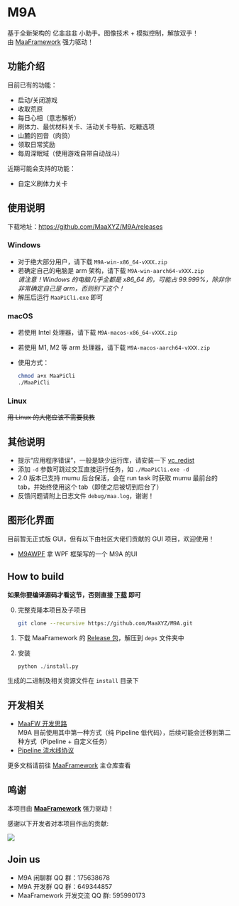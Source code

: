 # M9A

基于全新架构的 亿韭韭韭 小助手。图像技术 + 模拟控制，解放双手！  
由 [MaaFramework](https://github.com/MaaXYZ/MaaFramework) 强力驱动！

## 功能介绍

目前已有的功能：

- 启动/关闭游戏
- 收取荒原
- 每日心相（意志解析）
- 刷体力、最优材料关卡、活动关卡导航、吃糖选项
- 山麓的回音（肉鸽）
- 领取日常奖励
- 每周深眠域（使用游戏自带自动战斗）

近期可能会支持的功能：
- 自定义刷体力关卡

## 使用说明

下载地址：<https://github.com/MaaXYZ/M9A/releases>

### Windows

- 对于绝大部分用户，请下载 `M9A-win-x86_64-vXXX.zip`
- 若确定自己的电脑是 arm 架构，请下载 `M9A-win-aarch64-vXXX.zip`  
  _请注意！Windows 的电脑几乎全都是 x86_64 的，可能占 99.999%，除非你非常确定自己是 arm，否则别下这个！_
- 解压后运行 `MaaPiCli.exe` 即可

### macOS

- 若使用 Intel 处理器，请下载 `M9A-macos-x86_64-vXXX.zip`
- 若使用 M1, M2 等 arm 处理器，请下载 `M9A-macos-aarch64-vXXX.zip`
- 使用方式：

  ```bash
  chmod a+x MaaPiCli
  ./MaaPiCli
  ```

### Linux

~~用 Linux 的大佬应该不需要我教~~

## 其他说明

- 提示“应用程序错误”，一般是缺少运行库，请安装一下 [vc_redist](https://aka.ms/vs/17/release/vc_redist.x64.exe)
- 添加 `-d` 参数可跳过交互直接运行任务，如 `./MaaPiCli.exe -d`
- 2.0 版本已支持 mumu 后台保活，会在 run task 时获取 mumu 最前台的 tab，并始终使用这个 tab（即使之后被切到后台了）
- 反馈问题请附上日志文件 `debug/maa.log`，谢谢！

## 图形化界面

目前暂无正式版 GUI，但有以下由社区大佬们贡献的 GUI 项目，欢迎使用！

- [M9AWPF](https://github.com/MLAcookie/M9AWPF) 拿 WPF 框架写的一个 M9A 的UI

## How to build

**如果你要编译源码才看这节，否则直接 [下载](https://github.com/MaaXYZ/M9A/releases) 即可**

0. 完整克隆本项目及子项目

    ```bash
    git clone --recursive https://github.com/MaaXYZ/M9A.git
    ```

1. 下载 MaaFramework 的 [Release 包](https://github.com/MaaXYZ/MaaFramework/releases)，解压到 `deps` 文件夹中
2. 安装

    ```python
    python ./install.py
    ```

生成的二进制及相关资源文件在 `install` 目录下

## 开发相关

- [MaaFW 开发思路](https://github.com/MaaXYZ/MaaFramework/blob/main/docs/zh_cn/0.1-%E5%BC%80%E5%8F%91%E6%80%9D%E8%B7%AF.md)  
  M9A 目前使用其中第一种方式（纯 Pipeline 低代码），后续可能会迁移到第二种方式（Pipeline + 自定义任务）
- [Pipeline 流水线协议](https://github.com/MaaXYZ/MaaFramework/blob/main/docs/zh_cn/3.1-%E4%BB%BB%E5%8A%A1%E6%B5%81%E6%B0%B4%E7%BA%BF%E5%8D%8F%E8%AE%AE.md)

更多文档请前往 [MaaFramework](https://github.com/MaaXYZ/MaaFramework) 主仓库查看

## 鸣谢

本项目由 **[MaaFramework](https://github.com/MaaXYZ/MaaFramework)** 强力驱动！

感谢以下开发者对本项目作出的贡献:

<a href="https://github.com/MaaXYZ/M9A/graphs/contributors">
  <img src="https://contrib.rocks/image?repo=MaaXYZ/M9A&max=1000" />
</a>

## Join us
- M9A 闲聊群 QQ 群：175638678
- M9A 开发群 QQ 群：649344857
- MaaFramework 开发交流 QQ 群: 595990173
